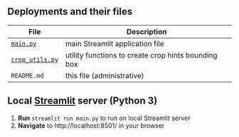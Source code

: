 ## Deployments and their files

File | Description
--- | ---
[`main.py`](main.py)|main Streamlit application file
[`crop_utils.py`](crop_utils.py) |  utility functions to create crop hints bounding box
`README.md`|this file (administrative)




## **Local [Streamlit](https://streamlit.io/) server (Python 3)**

1. **Run** `streamlit run main.py` to run on local Streamlit server 
2. **Navigate** to http://localhost:8501/ in your browser